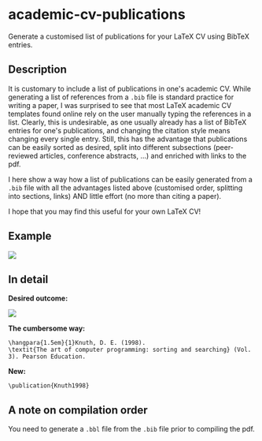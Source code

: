 # academic-cv-publications

Generate a customised list of publications for your LaTeX CV using BibTeX entries.

## Description
It is customary to include a list of publications in one's academic CV. While generating a list of references from a ``.bib`` file is standard practice for writing a paper, I was surprised to see that most LaTeX academic CV templates found online rely on the user manually typing the references in a list. Clearly, this is undesirable, as one usually already has a list of BibTeX entries for one's publications, and changing the citation style means changing every single entry. Still, this has the advantage that publications can be easily sorted as desired, split into different subsections (peer-reviewed articles, conference abstracts, ...) and enriched with links to the pdf.

I here show a way how a list of publications can be easily generated from a ``.bib`` file with all the advantages listed above (customised order, splitting into sections, links) AND little effort (no more than citing a paper).

I hope that you may find this useful for your own LaTeX CV!

## Example

![](imgs/outcome.png)

## In detail

**Desired outcome:**

![](imgs/outcome-knuth.png)

**The cumbersome way:**
```
\hangpara{1.5em}{1}Knuth, D. E. (1998). 
\textit{The art of computer programming: sorting and searching} (Vol. 3). Pearson Education.
```

**New:**
```
\publication{Knuth1998}
```
## A note on compilation order

You need to generate a ``.bbl`` file from the ``.bib`` file prior to compiling the pdf.
